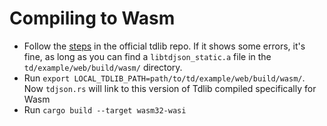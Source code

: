 # Compiling to Wasm

- Follow the [steps](https://github.com/tdlib/td/tree/master/example/web) in the official tdlib repo. If it shows some errors, it's fine, as long as you can find a `libtdjson_static.a` file in the `td/example/web/build/wasm/` directory.
- Run `export LOCAL_TDLIB_PATH=path/to/td/example/web/build/wasm/`. Now `tdjson.rs` will link to this version of Tdlib compiled specifically for Wasm
- Run `cargo build --target wasm32-wasi`
